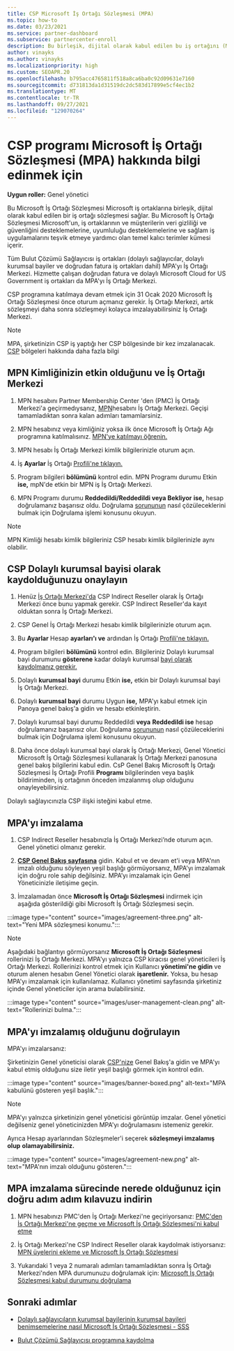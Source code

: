 ```yaml
---
title: CSP Microsoft İş Ortağı Sözleşmesi (MPA)
ms.topic: how-to
ms.date: 03/23/2021
ms.service: partner-dashboard
ms.subservice: partnercenter-enroll
description: Bu birleşik, dijital olarak kabul edilen bu iş ortağını (MPA) imzalamak ve doğrulamak için Microsoft CSP Microsoft İş Ortağı Sözleşmesi hakkında bilgi edinebilirsiniz.
author: vinayks
ms.author: vinayks
ms.localizationpriority: high
ms.custom: SEOAPR.20
ms.openlocfilehash: b795acc4765811f518a8ca6ba0c92d09631e7160
ms.sourcegitcommit: d731813da1d31519dc2dc583d17899e5cf4ec1b2
ms.translationtype: MT
ms.contentlocale: tr-TR
ms.lasthandoff: 09/27/2021
ms.locfileid: "129070264"
---
```

# <a name="learn-about-the-microsoft-partner-agreement-mpa-for-csp-program-partners"></a>CSP programı Microsoft İş Ortağı Sözleşmesi (MPA) hakkında bilgi edinmek için

**Uygun roller:** Genel yönetici

Bu Microsoft İş Ortağı Sözleşmesi Microsoft iş ortaklarına birleşik, dijital olarak kabul edilen bir iş ortağı sözleşmesi sağlar. Bu Microsoft İş Ortağı Sözleşmesi Microsoft'un, iş ortaklarının ve müşterilerin veri gizliliği ve güvenliğini desteklemelerine, uyumluluğu desteklemelerine ve sağlam iş uygulamalarını teşvik etmeye yardımcı olan temel kalıcı terimler kümesi içerir.

Tüm Bulut Çözümü Sağlayıcısı iş ortakları (dolaylı sağlayıcılar, dolaylı kurumsal bayiler ve doğrudan fatura iş ortakları dahil) MPA'yı İş Ortağı Merkezi. Hizmette çalışan doğrudan fatura ve dolaylı Microsoft Cloud for US Government iş ortakları da MPA'yı İş Ortağı Merkezi.

CSP programına katılmaya devam etmek için 31 Ocak 2020 Microsoft İş Ortağı Sözleşmesi önce oturum açmanız gerekir. İş Ortağı Merkezi, artık sözleşmeyi daha sonra sözleşmeyi kolayca imzalayabilirsiniz İş Ortağı Merkezi.

>[!NOTE]
>MPA, şirketinizin CSP iş yaptığı her CSP bölgesinde bir kez imzalanacak. [CSP](regional-authorization-overview.md) bölgeleri hakkında daha fazla bilgi 

## <a name="verify-your-mpn-id-is-active-and-migrated-to-partner-center"></a>MPN Kimliğinizin etkin olduğunu ve İş Ortağı Merkezi

1. MPN hesabını Partner Membership Center 'den (PMC) İş Ortağı Merkezi'a geçirmedıysanız, [MPN](./partner-membership-center-retirement-faq.md)hesabını İş Ortağı Merkezi. Geçişi tamamladıktan sonra kalan adımları tamamlarsiniz. 

1. MPN hesabınız veya kimliğiniz yoksa ilk önce Microsoft İş Ortağı Ağı programına katılmalısınız. [MPN'ye katılmayı öğrenin.](mpn-create-a-partner-center-account.md)

1. MPN hesabı İş Ortağı Merkezi kimlik bilgilerinizle oturum açın.
 
1. İş **Ayarlar** İş Ortağı [Profili'ne tıklayın.](https://partner.microsoft.com/pcv/accountsettings/connectedpartnerprofile)

1. Program bilgileri **bölümünü** kontrol edin. MPN Programı durumu Etkin **ise,** mpN'de etkin bir MPN iş İş Ortağı Merkezi.
 
1. MPN Programı durumu **Reddedildi/Reddedildi veya Bekliyor** **ise,** hesap doğrulamanız başarısız oldu. Doğrulama [sorununun](verification-responses.md) nasıl çözüleceklerini bulmak için Doğrulama işlemi konusunu okuyun.



>[!NOTE]
>MPN Kimliği hesabı kimlik bilgileriniz CSP hesabı kimlik bilgilerinizle aynı olabilir.

## <a name="confirm-you-are-enrolled-as-a-csp-indirect-reseller"></a>CSP Dolaylı kurumsal bayisi olarak kaydolduğunuzu onaylayın

1. Henüz [İş Ortağı Merkezi'da](indirect-reseller-tasks-in-partner-center.md) CSP Indirect Reseller olarak İş Ortağı Merkezi önce bunu yapmak gerekir. CSP Indirect Reseller'da kayıt olduktan sonra İş Ortağı Merkezi.

1. CSP Genel İş Ortağı Merkezi hesabı kimlik bilgilerinizle oturum açın.

1. Bu **Ayarlar** Hesap **ayarları'ı ve** ardından İş Ortağı [Profili'ne tıklayın.](https://partner.microsoft.com/pcv/accountsettings/partnerprofile)

1. Program bilgileri **bölümünü** kontrol edin. Bilgileriniz Dolaylı kurumsal bayi durumunu **gösterene** kadar dolaylı kurumsal [bayi olarak kaydolmanız gerekir.](indirect-reseller-tasks-in-partner-center.md)

1. Dolaylı  **kurumsal bayi** durumu Etkin **ise,** etkin bir Dolaylı kurumsal bayi İş Ortağı Merkezi.
 
4. Dolaylı **kurumsal bayi** durumu Uygun **ise,** MPA'yı kabul etmek için Panoya genel bakış'a gidin ve hesabı etkinleştirin. [](https://partner.microsoft.com/pcv/dashboard/overview)
 
1. Dolaylı kurumsal bayi durumu Reddedildi **veya** **Reddedildi ise** hesap doğrulamanız başarısız olur. Doğrulama [sorununun](verification-responses.md) nasıl çözüleceklerini bulmak için Doğrulama işlemi konusunu okuyun.

1. Daha önce dolaylı kurumsal bayi olarak İş Ortağı Merkezi, Genel Yönetici Microsoft İş Ortağı Sözleşmesi kullanarak İş Ortağı Merkezi panosuna genel bakış bilgilerini kabul edin. CsP Genel Bakış Microsoft İş Ortağı Sözleşmesi İş Ortağı Profili [](https://partner.microsoft.com/pcv/accountsettings/partnerprofile) **Programı** bilgilerinden veya başlık bildiriminden, iş ortağının önceden imzalanmış olup olduğunu onayleyebilirsiniz.

Dolaylı sağlayıcınızla CSP ilişki isteğini kabul etme.

## <a name="sign-the-mpa"></a>MPA'yı imzalama

1. CSP Indirect Reseller hesabınızla İş Ortağı Merkezi’nde oturum açın. Genel yönetici olmanız gerekir.
1. **[CSP Genel Bakış sayfasına](https://partner.microsoft.com/pcv/dashboard/overview)** gidin.  Kabul et ve devam  et'i veya MPA'nın imzalı olduğunu söyleyen yeşil başlığı görmüyorsanız, MPA'yı imzalamak için doğru role sahip değilsiniz. MPA’yı imzalamak için Genel Yöneticinizle iletişime geçin.

1. İmzalamadan önce **Microsoft İş Ortağı Sözleşmesi** indirmek için aşağıda gösterildiği gibi Microsoft İş Ortağı Sözleşmesi seçin.

:::image type="content" source="images/agreement-three.png" alt-text="Yeni MPA sözleşmesi konumu.":::

>[!NOTE]
>Aşağıdaki bağlantıyı görmüyorsanız **Microsoft İş Ortağı Sözleşmesi** rollerinizi İş Ortağı Merkezi. MPA'yı yalnızca CSP kiracısı genel yöneticileri İş Ortağı Merkezi. Rollerinizi kontrol etmek için Kullanıcı **yönetimi'ne gidin** ve oturum alenen hesabın Genel Yönetici olarak **işaretlenir.** Yoksa, bu hesap MPA'yı imzalamak için kullanılamaz. Kullanıcı yönetimi sayfasında şirketiniz içinde Genel yöneticiler için arama bulabilirsiniz.

:::image type="content" source="images/user-management-clean.png" alt-text="Rollerinizi bulma.":::

## <a name="verify-that-you-have-signed-the-mpa"></a>MPA'yı imzalamış olduğunu doğrulayın

MPA'yı imzalarsanız:

 Şirketinizin Genel yöneticisi olarak [CSP'nize](https://partner.microsoft.com/pcv/dashboard/overview) Genel Bakış'a gidin ve MPA'yı kabul etmiş olduğunu size iletir yeşil başlığı görmek için kontrol edin.

 
:::image type="content" source="images/banner-boxed.png" alt-text="MPA kabulünü gösteren yeşil başlık.":::

>[!NOTE]
>MPA'yı yalnızca şirketinizin genel yöneticisi görüntüp imzalar. Genel yönetici değilseniz genel yöneticinizden MPA'yı doğrulamasını istemeniz gerekir.

Ayrıca Hesap ayarlarından Sözleşmeler'i seçerek **sözleşmeyi imzalamış olup** **olamayabilirsiniz.**

:::image type="content" source="images/agreement-new.png" alt-text="MPA'nın imzalı olduğunu gösteren.":::


## <a name="download-the-step-by-step-guide-thats-right-for-where-you-are-in-the-mpa-signing-process"></a>MPA imzalama sürecinde nerede olduğunuz için doğru adım adım kılavuzu indirin

1. MPN hesabınızı PMC'den İş Ortağı Merkezi'ne geçiriyorsanız: [PMC'den İş Ortağı Merkezi'ne geçme ve Microsoft İş Ortağı Sözleşmesi'ni kabul etme](https://assetsprod.microsoft.com/mpn/migrate-pmc-pc-mpa-guide.pptx)

2. İş Ortağı Merkezi'ne CSP Indirect Reseller olarak kaydolmak istiyorsanız: [MPN üyelerini ekleme ve Microsoft İş Ortağı Sözleşmesi](https://assetsprod.microsoft.com/mpn/onboard-pc-csp-mpn-mpa-guide.pptx)

3. Yukarıdaki 1 veya 2 numaralı adımları tamamladıktan sonra İş Ortağı Merkezi'nden MPA durumunuzu doğrulamak için: [Microsoft İş Ortağı Sözleşmesi kabul durumunu doğrulama](https://assetsprod.microsoft.com/mpn/verify-mpa-acceptance-status.pptx)
 
## <a name="next-steps"></a>Sonraki adımlar

- [Dolaylı sağlayıcıların kurumsal bayilerinin kurumsal bayileri benimsemelerine nasıl Microsoft İş Ortağı Sözleşmesi - SSS](mpa-indirect-provider-faq.yml)

- [Bulut Çözümü Sağlayıcısı programına kaydolma](indirect-reseller-tasks-in-partner-center.md)
